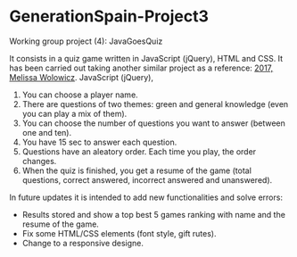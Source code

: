 # GenerationSpain-Project3

Working group project (4): JavaGoesQuiz 

It consists in  a quiz game written in JavaScript (jQuery), HTML  and CSS. It has been carried out taking another similar project as a reference: [2017, Melissa Wolowicz](https://github.com/m-wolowicz).
  JavaScript (jQuery), 
  1. You can choose a player name.
  2. There are questions of two themes: green and general knowledge (even you can play a mix of them).
  3. You can choose the number of questions you want to answer (between one and ten).
  4. You have 15 sec to answer each question.
  5. Questions have an aleatory order. Each time you play, the order changes.
  6. When the quiz is finished, you get a resume of the game (total questions, correct answered, incorrect answered and  unanswered).
 
In future updates it is intended to add new functionalities and solve errors:
- Results stored and show a top best 5 games ranking  with name and the resume of the game.
- Fix some HTML/CSS elements (font style, gift rutes).
- Change to a responsive designe.


  
  
